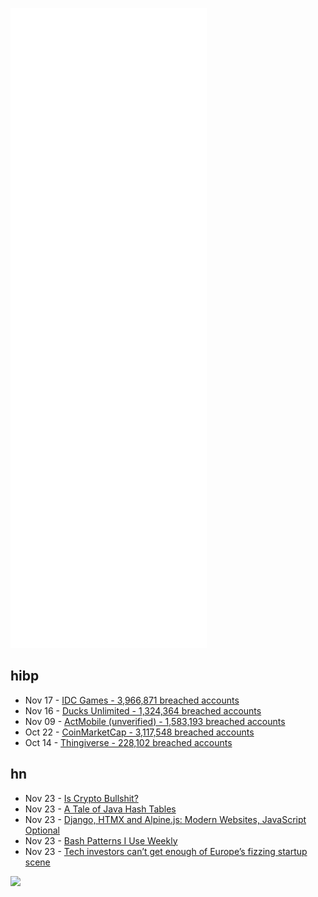 ![Metrics](https://raw.githubusercontent.com/phixion/phixion/master/metrics.svg)

## hibp

<!--
for https://github.com/phixion/phixion/blob/main/.github/workflows/feeds.yml
-->
<!--START_SECTION:haveibeenpwnd-->
- Nov 17 - [IDC Games - 3,966,871 breached accounts](https://haveibeenpwned.com/PwnedWebsites#IDCGames)
- Nov 16 - [Ducks Unlimited - 1,324,364 breached accounts](https://haveibeenpwned.com/PwnedWebsites#DucksUnlimited)
- Nov 09 - [ActMobile (unverified) - 1,583,193 breached accounts](https://haveibeenpwned.com/PwnedWebsites#ActMobile)
- Oct 22 - [CoinMarketCap - 3,117,548 breached accounts](https://haveibeenpwned.com/PwnedWebsites#CoinMarketCap)
- Oct 14 - [Thingiverse - 228,102 breached accounts](https://haveibeenpwned.com/PwnedWebsites#Thingiverse)
<!--END_SECTION:haveibeenpwnd-->

## hn

<!--
for https://github.com/phixion/phixion/blob/main/.github/workflows/feeds.yml
-->
<!--START_SECTION:hn-->
- Nov 23 - [Is Crypto Bullshit?](https://modelcitizen.substack.com/p/is-crypto-bullshit)
- Nov 23 - [A Tale of Java Hash Tables](https://www.andreinc.net/2021/11/08/a-tale-of-java-hash-tables)
- Nov 23 - [Django, HTMX and Alpine.js: Modern Websites, JavaScript Optional](https://www.saaspegasus.com/guides/modern-javascript-for-django-developers/htmx-alpine/)
- Nov 23 - [Bash Patterns I Use Weekly](https://will-keleher.com/posts/5-Useful-Bash-Patterns.html)
- Nov 23 - [Tech investors can’t get enough of Europe’s fizzing startup scene](https://www.economist.com/business/tech-investors-cant-get-enough-of-europes-fizzing-startup-scene/21806435)
<!--END_SECTION:hn-->

<!--
for https://yhype.me
-->
![](https://hit.yhype.me/github/profile?user_id=13013670)
